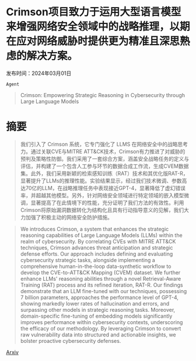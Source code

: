 # Crimson项目致力于运用大型语言模型来增强网络安全领域中的战略推理，以期在应对网络威胁时提供更为精准且深思熟虑的解决方案。

发布时间：2024年03月01日

`Agent`

> Crimson: Empowering Strategic Reasoning in Cybersecurity through Large Language Models

# 摘要

> 我们引入了 Crimson 系统，它专门强化了 LLMS 在网络安全中的战略思考力。通过关联CVE与MITRE ATT&CK技术，Crimson有力推进了对威胁的预判及策略性防御。我们采用了一套综合方案，涵盖安全战略任务的定义与评估，并构建了一个包含人工参与环节的数据合成工作流，生成CVEM数据集。此外，我们采用新颖的检索感知训练（RAT）技术和其优化版RAT-R，显著提升了LLMs的推理性能。实验结果显示，经过我们技术微调、参数高达70亿的LLM，在战略推理任务中表现接近GPT-4，显著降低了虚幻错误率，并超越其他模型。另外，针对网络安全领域进行特定领域的嵌入模型微调，显著提高了在此情境下的性能，充分证明了我们方法的有效性。利用Crimson将原始漏洞数据转化为结构化且具有行动指导意义的见解，我们大力加强了积极主动的网络安全防护措施。

> We introduces Crimson, a system that enhances the strategic reasoning capabilities of Large Language Models (LLMs) within the realm of cybersecurity. By correlating CVEs with MITRE ATT&CK techniques, Crimson advances threat anticipation and strategic defense efforts. Our approach includes defining and evaluating cybersecurity strategic tasks, alongside implementing a comprehensive human-in-the-loop data-synthetic workflow to develop the CVE-to-ATT&CK Mapping (CVEM) dataset. We further enhance LLMs' reasoning abilities through a novel Retrieval-Aware Training (RAT) process and its refined iteration, RAT-R.
  Our findings demonstrate that an LLM fine-tuned with our techniques, possessing 7 billion parameters, approaches the performance level of GPT-4, showing markedly lower rates of hallucination and errors, and surpassing other models in strategic reasoning tasks. Moreover, domain-specific fine-tuning of embedding models significantly improves performance within cybersecurity contexts, underscoring the efficacy of our methodology. By leveraging Crimson to convert raw vulnerability data into structured and actionable insights, we bolster proactive cybersecurity defenses.

[Arxiv](https://arxiv.org/abs/2403.00878)